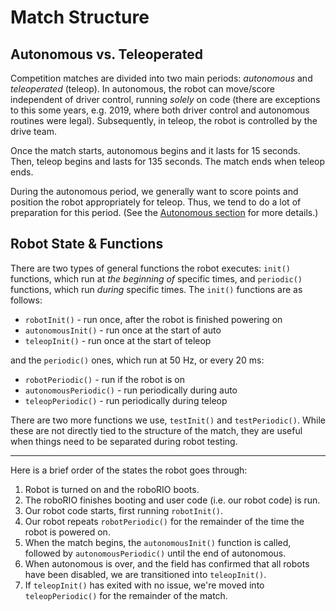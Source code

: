 # Match Structure

## Autonomous vs. Teleoperated

Competition matches are divided into two main periods: *autonomous* and *teleoperated* (teleop). In autonomous, the robot can move/score independent of driver control, running *solely* on code (there are exceptions to this some years, e.g. 2019, where both driver control and autonomous routines were legal). Subsequently, in teleop, the robot is controlled by the drive team. 

Once the match starts, autonomous begins and it lasts for 15 seconds. Then, teleop begins and lasts for 135 seconds. The match ends when teleop ends. 

During the autonomous period, we generally want to score points and position the robot appropriately for teleop. Thus, we tend to do a lot of preparation for this period. (See the [Autonomous section](https://desktop.github.com/) for more details.)

## Robot State & Functions

There are two types of general functions the robot executes: `init()` functions, which run at *the beginning of* specific times, and `periodic()` functions, which run *during* specific times. The `init()` functions are as follows: 

- `robotInit()` - run once, after the robot is finished powering on
- `autonomousInit()` - run once at the start of auto
- `teleopInit()` - run once at the start of teleop

and the `periodic()` ones, which run at 50 Hz, or every 20 ms:

- `robotPeriodic()` - run if the robot is on
- `autonomousPeriodic()` - run periodically during auto
- `teleopPeriodic()` - run periodically during teleop

There are two more functions we use, `testInit()` and `testPeriodic()`. While these are not directly tied to the structure of the match, they are useful when things need to be separated during robot testing. 

<hr>
Here is a brief order of the states the robot goes through:

1. Robot is turned on and the roboRIO boots.
2. The roboRIO finishes booting and user code (i.e. our robot code) is run.
3. Our robot code starts, first running `robotInit()`.
5. Our robot repeats `robotPeriodic()` for the remainder of the time the robot is powered on.
6. When the match begins, the `autonomousInit()` function is called, followed by `autonomousPeriodic()` until the end of autonomous.
7. When autonomous is over, and the field has confirmed that all robots have been disabled, we are transitioned into `teleopInit()`.
8. If `teleopInit()` has exited with no issue, we're moved into `teleopPeriodic()` for the remainder of the match.
